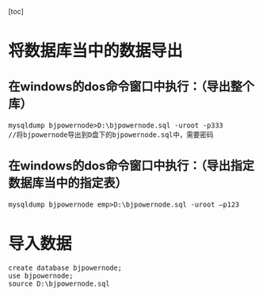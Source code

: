 [toc]
<font size=3>
# 将数据库当中的数据导出
## 在windows的dos命令窗口中执行：（导出整个库）
```
mysqldump bjpowernode>D:\bjpowernode.sql -uroot -p333
//将bjpowernode导出到D盘下的bjpowernode.sql中，需要密码
```		
## 在windows的dos命令窗口中执行：（导出指定数据库当中的指定表）
```
mysqldump bjpowernode emp>D:\bjpowernode.sql -uroot –p123
```
# 导入数据
```
create database bjpowernode;
use bjpowernode;
source D:\bjpowernode.sql
```

















</font>